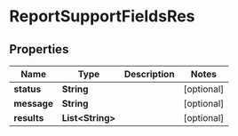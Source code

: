 
# ReportSupportFieldsRes

## Properties
Name | Type | Description | Notes
------------ | ------------- | ------------- | -------------
**status** | **String** |  |  [optional]
**message** | **String** |  |  [optional]
**results** | **List&lt;String&gt;** |  |  [optional]




